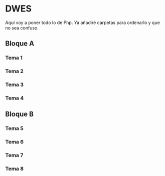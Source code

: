 # DWES
Aquí voy a poner todo lo de Php.
Ya añadiré carpetas para ordenarlo y que no sea confuso.

## Bloque A
### Tema 1

### Tema 2

### Tema 3

### Tema 4

## Bloque B
### Tema 5

### Tema 6

### Tema 7

### Tema 8